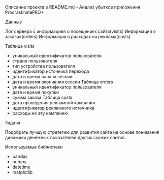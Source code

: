 Описание проекта в README.md - Анализ убытков приложения ProcrastinatePRO+

Данные

Лог сервера с информацией о посещениях сайта(visits)
Информация о заказах(orders)
Информация о расходах на рекламу(costs)

Таблица visits
  -  уникальный идентификатор пользователя
  - страна пользователя
  - тип устройства пользователя
  -  идентификатор источника перехода
  - дата и время начала сессии
  - дата и время окончания сессии
Таблица orders
  - уникальный идентификатор пользователя
  - дата и время покупки
  - сумма заказа
Таблица costs
  - дата проведения рекламной кампании
  - идентификатор рекламного источника
  -  расходы на эту кампанию

Задача

Подобрать лучшую стратегию для развития сайта на основе понимания динамики денежных показателей других схожих сайтов.

Используемые библиотеки

- pandas
- numpy
- datetime
- matplotlib
